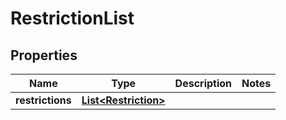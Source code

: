 # RestrictionList

## Properties
Name | Type | Description | Notes
------------ | ------------- | ------------- | -------------
**restrictions** | [**List&lt;Restriction&gt;**](Restriction.md) |  | 
